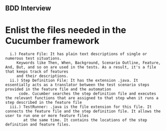 ## BDD Interview
  # Enlist the files needed in the Cucumber framework
      i.) Feature File: It has plain text descriptions of single or numerous test situations.
         Keywords like Then, When, Background, Scenario Outline, Feature, And, But, and so on are used in the tests. As a result, it's a file that keeps track of features 
         and their descriptions.
      ii.) Step Definition File: It has the extension .java. It essentially acts as a translator between the test scenario steps provided in the feature file and the automation
          code. Cucumber searches the step definition file and executes the relevant functions that are assigned to that step when it runs a step described in the feature file
      iii.) TestRunner: .java is the file extension for this file. It connects the feature file and the step definition file. It allows the user to run one or more feature files
            at the same time. It contains the locations of the step definition and feature files.
